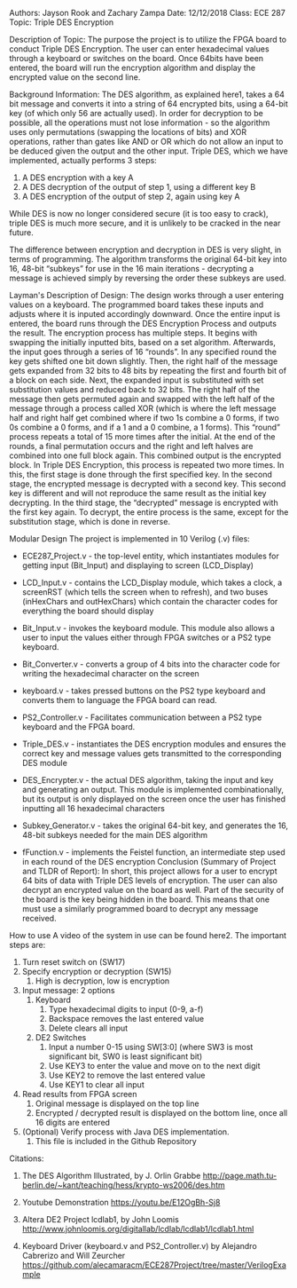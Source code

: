﻿Authors: Jayson Rook and Zachary Zampa
Date: 12/12/2018
Class: ECE 287
Topic: Triple DES Encryption




Description of Topic:
The purpose the project is to utilize the FPGA board to conduct Triple DES Encryption. The user can enter hexadecimal values through a keyboard or switches on the board. Once 64bits have been entered, the board will run the encryption algorithm and display the encrypted value on the second line.


Background Information:
The DES algorithm, as explained here1, takes a 64 bit message and converts it into a string of 64 encrypted bits, using a 64-bit key (of which only 56 are actually used). In order for decryption to be possible, all the operations must not lose information - so the algorithm uses only permutations (swapping the locations of bits) and XOR operations, rather than gates like AND or OR which do not allow an input to be deduced given the output and the other input. Triple DES, which we have implemented, actually performs 3 steps:


1. A DES encryption with a key A
2. A DES decryption of the output of step 1, using a different key B
3. A DES encryption of the output of step 2, again using key A


While DES is now no longer considered secure (it is too easy to crack), triple DES is much more secure, and it is unlikely to be cracked in the near future.


The difference between encryption and decryption in DES is very slight, in terms of programming. The algorithm transforms the original 64-bit key into 16, 48-bit “subkeys” for use in the 16 main iterations - decrypting a message is achieved simply by reversing the order these subkeys are used.


Layman's Description of Design: 
The design works through a user entering values on a keyboard. The programmed board takes these inputs and adjusts where it is inputed accordingly downward. Once the entire input is entered, the board runs through the DES Encryption Process and outputs the result. The encryption process has multiple steps. It begins with swapping the initially inputted bits, based on a set algorithm. Afterwards, the input goes through a series of 16 “rounds”. In any specified round the key gets shifted one bit down slightly. Then, the right half of the message gets expanded from 32 bits to 48 bits by repeating the first and fourth bit of a block on each side. Next, the expanded input is substituted with set substitution values and reduced back to 32 bits. The right half of the message then gets permuted again and swapped with the left half of the message through a process called XOR (which is where the left message half and right half get combined where if two 1s combine a 0 forms, if two 0s combine a 0 forms, and if a 1 and a 0 combine, a 1 forms).  This “round” process repeats a total of 15 more times after the initial. At the end of the rounds, a final permutation occurs and the right and left halves are combined into one full block again. This combined output is the encrypted block. In Triple DES Encryption, this process is repeated two more times. In this, the first stage is done through the first specified key. In the second stage, the encrypted message is decrypted with a second key. This second key is different and will not reproduce the same result as the initial key decrypting. In the third stage, the “decrypted” message is encrypted with the first key again. To decrypt, the entire process is the same, except for the substitution stage, which is done in reverse.


Modular Design
The project is implemented in 10 Verilog (.v) files:
* ECE287_Project.v - the top-level entity, which instantiates modules for getting input (Bit_Input) and displaying to screen (LCD_Display)


* LCD_Input.v - contains the LCD_Display module, which takes a clock, a screenRST (which tells the screen when to refresh), and two buses (inHexChars and outHexChars) which contain the character codes for everything the board should display


* Bit_Input.v - invokes the keyboard module. This module also allows a user to input the values either through FPGA switches or a PS2 type keyboard. 


* Bit_Converter.v - converts a group of 4 bits into the character code for writing the hexadecimal character on the screen


* keyboard.v - takes pressed buttons on the PS2 type keyboard and converts them to language the FPGA board can read. 


* PS2_Controller.v - Facilitates communication between a PS2 type keyboard and the FPGA board. 


* Triple_DES.v - instantiates the DES encryption modules and ensures the correct key and message values gets transmitted to the corresponding DES module


* DES_Encrypter.v - the actual DES algorithm, taking the input and key and generating an output. This module is implemented combinationally, but its output is only displayed on the screen once the user has finished inputting all 16 hexadecimal characters


* Subkey_Generator.v - takes the original 64-bit key, and generates the 16, 48-bit subkeys needed for the main DES algorithm


* fFunction.v - implements the Feistel function, an intermediate step used in each round of the DES encryption
Conclusion (Summary of Project and TLDR of Report):
In short, this project allows for a user to encrypt 64 bits of data with Triple DES levels of encryption. The user can also decrypt an encrypted value on the board as well. Part of the security of the board is the key being hidden in the board. This means that one must use a similarly programmed board to decrypt any message received. 


How to use
A video of the system in use can be found here2. The important steps are:
1. Turn reset switch on (SW17)
2. Specify encryption or decryption (SW15)
   1. High is decryption, low is encryption
1. Input message: 2 options
   1. Keyboard
      1. Type hexadecimal digits to input (0-9, a-f)
      2. Backspace removes the last entered value
      3. Delete clears all input
   1. DE2 Switches
      1. Input a number 0-15 using SW[3:0] (where SW3 is most significant bit, SW0 is least significant bit)
      2. Use KEY3 to enter the value and move on to the next digit
      3. Use KEY2 to remove the last entered value
      4. Use KEY1 to clear all input
1. Read results from FPGA screen
   1. Original message is displayed on the top line
   2. Encrypted / decrypted result is displayed on the bottom line, once all 16 digits are entered
1. (Optional) Verify process with Java DES implementation. 
   1. This file is included in the Github Repository




Citations: 
1. The DES Algorithm Illustrated, by J. Orlin Grabbe
http://page.math.tu-berlin.de/~kant/teaching/hess/krypto-ws2006/des.htm 


1. Youtube Demonstration
        https://youtu.be/E12OgBh-Sj8


1. Altera DE2 Project lcdlab1, by John Loomis
http://www.johnloomis.org/digitallab/lcdlab/lcdlab1/lcdlab1.html 


1. Keyboard Driver (keyboard.v and PS2_Controller.v) by Alejandro Cabrerizo and Will Zeurcher
https://github.com/alecamaracm/ECE287Project/tree/master/VerilogExample